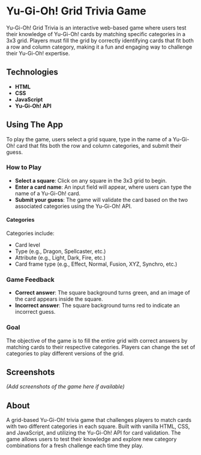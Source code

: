 # Yu-Gi-Oh! Grid Trivia Game

Yu-Gi-Oh! Grid Trivia is an interactive web-based game where users test their knowledge of Yu-Gi-Oh! cards by matching specific categories in a 3x3 grid. Players must fill the grid by correctly identifying cards that fit both a row and column category, making it a fun and engaging way to challenge their Yu-Gi-Oh! expertise.

## Technologies
- **HTML**
- **CSS**
- **JavaScript**
- **Yu-Gi-Oh! API**

## Using The App
To play the game, users select a grid square, type in the name of a Yu-Gi-Oh! card that fits both the row and column categories, and submit their guess.

### How to Play
- **Select a square**: Click on any square in the 3x3 grid to begin.
- **Enter a card name**: An input field will appear, where users can type the name of a Yu-Gi-Oh! card.
- **Submit your guess**: The game will validate the card based on the two associated categories using the Yu-Gi-Oh! API.

#### Categories
Categories include:
- Card level
- Type (e.g., Dragon, Spellcaster, etc.)
- Attribute (e.g., Light, Dark, Fire, etc.)
- Card frame type (e.g., Effect, Normal, Fusion, XYZ, Synchro, etc.)

### Game Feedback
- **Correct answer**: The square background turns green, and an image of the card appears inside the square.
- **Incorrect answer**: The square background turns red to indicate an incorrect guess.

### Goal
The objective of the game is to fill the entire grid with correct answers by matching cards to their respective categories. Players can change the set of categories to play different versions of the grid.

## Screenshots
_(Add screenshots of the game here if available)_

## About
A grid-based Yu-Gi-Oh! trivia game that challenges players to match cards with two different categories in each square. Built with vanilla HTML, CSS, and JavaScript, and utilizing the Yu-Gi-Oh! API for card validation. The game allows users to test their knowledge and explore new category combinations for a fresh challenge each time they play.

